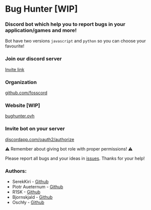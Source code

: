 # Bug Hunter [WIP]

### Discord bot which help you to report bugs in your application/games and more!

Bot have two versions `javascript` and `python` so you can choose your favourite!


### Join our discord server

[Invite link](https://discord.gg/7q5VcC6)

### Organization

[github.com/fosscord](https://github.com/fosscord)

### Website [WIP]


[bughunter.ovh](http://bughunter.ovh/)

### Invite bot on your server

[discordapp.com/oauth2/authorize](https://discordapp.com/oauth2/authorize?client_id=478867142633062410&scope=bot&permissions=0)

⚠️ Remember about giving bot role with proper permissions! ⚠️

Please report all bugs and your ideas in [issues](https://github.com/SerekKiri/BugHunter/issues). Thanks for your help!


### Authors:
 - SerekKiri - [Github](https://github.com/SerekKiri)
 - Piotr Aueternum - [Github](https://github.com/Piotr-Aueternum)
 - R1SK - [Github](https://github.com/wandal1337)
 - Bjornskjald - [Github](https://github.com/Bjornskjald)
 - Oschły - [Github](https://github.com/Oschly)